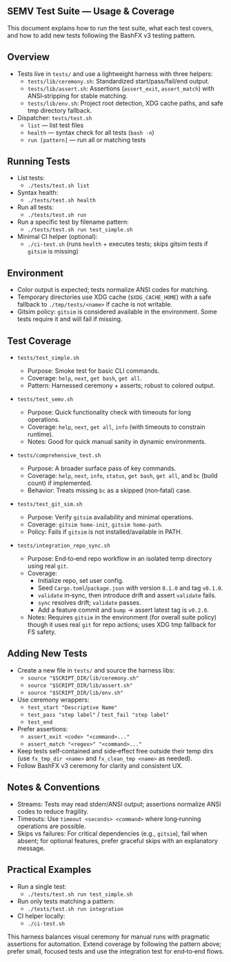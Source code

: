 ## SEMV Test Suite — Usage & Coverage

This document explains how to run the test suite, what each test covers, and how to add new tests following the BashFX v3 testing pattern.

## Overview

- Tests live in `tests/` and use a lightweight harness with three helpers:
  - `tests/lib/ceremony.sh`: Standardized start/pass/fail/end output.
  - `tests/lib/assert.sh`: Assertions (`assert_exit`, `assert_match`) with ANSI‑stripping for stable matching.
  - `tests/lib/env.sh`: Project root detection, XDG cache paths, and safe tmp directory fallback.
- Dispatcher: `tests/test.sh`
  - `list` — list test files
  - `health` — syntax check for all tests (`bash -n`)
  - `run [pattern]` — run all or matching tests

## Running Tests

- List tests:
  - `./tests/test.sh list`
- Syntax health:
  - `./tests/test.sh health`
- Run all tests:
  - `./tests/test.sh run`
- Run a specific test by filename pattern:
  - `./tests/test.sh run test_simple.sh`
- Minimal CI helper (optional):
  - `./ci-test.sh` (runs `health` + executes tests; skips gitsim tests if `gitsim` is missing)

## Environment

- Color output is expected; tests normalize ANSI codes for matching.
- Temporary directories use XDG cache (`$XDG_CACHE_HOME`) with a safe fallback to `./tmp/tests/<name>` if cache is not writable.
- Gitsim policy: `gitsim` is considered available in the environment. Some tests require it and will fail if missing.

## Test Coverage

- `tests/test_simple.sh`
  - Purpose: Smoke test for basic CLI commands.
  - Coverage: `help`, `next`, `get bash`, `get all`.
  - Pattern: Harnessed ceremony + asserts; robust to colored output.

- `tests/test_semv.sh`
  - Purpose: Quick functionality check with timeouts for long operations.
  - Coverage: `help`, `next`, `get all`, `info` (with timeouts to constrain runtime).
  - Notes: Good for quick manual sanity in dynamic environments.

- `tests/comprehensive_test.sh`
  - Purpose: A broader surface pass of key commands.
  - Coverage: `help`, `next`, `info`, `status`, `get bash`, `get all`, and `bc` (build count) if implemented.
  - Behavior: Treats missing `bc` as a skipped (non‑fatal) case.

- `tests/test_git_sim.sh`
  - Purpose: Verify `gitsim` availability and minimal operations.
  - Coverage: `gitsim home-init`, `gitsim home-path`.
  - Policy: Fails if `gitsim` is not installed/available in PATH.

- `tests/integration_repo_sync.sh`
  - Purpose: End‑to‑end repo workflow in an isolated temp directory using real `git`.
  - Coverage:
    - Initialize repo, set user config.
    - Seed `Cargo.toml`/`package.json` with version `0.1.0` and tag `v0.1.0`.
    - `validate` in‑sync, then introduce drift and assert `validate` fails.
    - `sync` resolves drift; `validate` passes.
    - Add a feature commit and `bump` → assert latest tag is `v0.2.0`.
  - Notes: Requires `gitsim` in the environment (for overall suite policy) though it uses real `git` for repo actions; uses XDG tmp fallback for FS safety.

## Adding New Tests

- Create a new file in `tests/` and source the harness libs:
  - `source "$SCRIPT_DIR/lib/ceremony.sh"`
  - `source "$SCRIPT_DIR/lib/assert.sh"`
  - `source "$SCRIPT_DIR/lib/env.sh"`
- Use ceremony wrappers:
  - `test_start "Descriptive Name"`
  - `test_pass "step label"` / `test_fail "step label"`
  - `test_end`
- Prefer assertions:
  - `assert_exit <code> "<command>..."`
  - `assert_match "<regex>" "<command>..."`
- Keep tests self‑contained and side‑effect free outside their temp dirs (use `fx_tmp_dir <name>` and `fx_clean_tmp <name>` as needed).
- Follow BashFX v3 ceremony for clarity and consistent UX.

## Notes & Conventions

- Streams: Tests may read stderr/ANSI output; assertions normalize ANSI codes to reduce fragility.
- Timeouts: Use `timeout <seconds> <command>` where long‑running operations are possible.
- Skips vs failures: For critical dependencies (e.g., `gitsim`), fail when absent; for optional features, prefer graceful skips with an explanatory message.

## Practical Examples

- Run a single test:
  - `./tests/test.sh run test_simple.sh`
- Run only tests matching a pattern:
  - `./tests/test.sh run integration`
- CI helper locally:
  - `./ci-test.sh`

This harness balances visual ceremony for manual runs with pragmatic assertions for automation. Extend coverage by following the pattern above; prefer small, focused tests and use the integration test for end‑to‑end flows.

